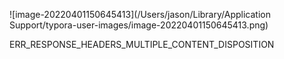 ![image-20220401150645413](/Users/jason/Library/Application Support/typora-user-images/image-20220401150645413.png)

ERR_RESPONSE_HEADERS_MULTIPLE_CONTENT_DISPOSITION